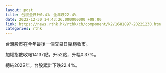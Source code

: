 ```yaml
---
layout: post
title: 台股全日升0.4%　全年跌22.4%
date: 2022-12-30 14:43:26.000000000 +08:00
link: https://news.rthk.hk/rthk/ch/component/k2/1681897-20221230.htm
categories: rthk
---
```


台灣股市在今年最後一個交易日靠穩收市。

加權指數收報14137點，升52點，升幅0.37%。

總結2022年，台股累計下跌22.4%。

